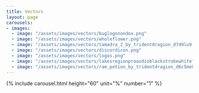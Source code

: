 ```yaml
---
title: Vectors
layout: page
carousels:
- images:
  - image: "/assets/images/vectors/buglogonondox.png"
  - image: "/assets/images/vectors/wholeflower.png"
  - image: "/assets/images/vectors/tamadra_2_by_tridentdragion_d749lu9.png"
  - image: "/assets/images/vectors/discordicon.png"
  - image: "/assets/images/vectors/logos.png"
  - image: "/assets/images/vectors/lakesregionproaudioblackstrokewhitefill3.png"
  - image: "/assets/images/vectors/ram_potion_by_tridentdragion_d6c5me0.jpg"
---
```


{% include carousel.html height="60" unit="%" number="1" %}
